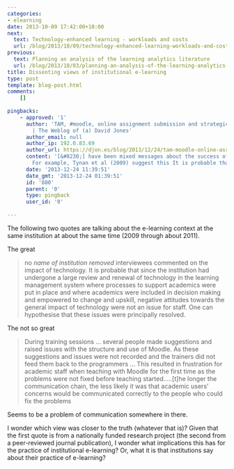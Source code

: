 ```yaml
---
categories:
- elearning
date: 2013-10-09 17:42:00+10:00
next:
  text: Technology-enhanced learning - workloads and costs
  url: /blog/2013/10/09/technology-enhanced-learning-workloads-and-costs/
previous:
  text: Planning an analysis of the learning analytics literature
  url: /blog/2013/10/03/planning-an-analysis-of-the-learning-analytics-literature/
title: Dissenting views of institutional e-learning
type: post
template: blog-post.html
comments:
    []
    
pingbacks:
    - approved: '1'
      author: 'TAM, #moodle, online assignment submission and strategic implementation
        | The Weblog of (a) David Jones'
      author_email: null
      author_ip: 192.0.83.69
      author_url: https://djon.es/blog/2013/12/24/tam-moodle-online-assignment-submission-and-strategic-implementation/
      content: '[&#8230;] have been mixed messages about the success of that project.
        For example, Tynan et al (2009) suggest this It is probable that [&#8230;]'
      date: '2013-12-24 11:39:51'
      date_gmt: '2013-12-24 01:39:51'
      id: '880'
      parent: '0'
      type: pingback
      user_id: '0'
    
---
```

The following two quotes are talking about the e-learning context at the same institution at about the same time (2009 through about 2011).

The great

> no _name of institution removed_ interviewees commented on the impact of technology. It is probable that since the institution had undergone a large review and renewal of technology in the learning management system where processes to support academics were put in place and where academics were included in decision making and empowered to change and upskill, negative attitudes towards the general impact of technology were not an issue for staff. One can hypothesise that these issues were principally resolved.

The not so great

> During training sessions … several people made suggestions and raised issues with the structure and use of Moodle. As these suggestions and issues were not recorded and the trainers did not feed them back to the programmers … This resulted in frustration for academic staff when teaching with Moodle for the first time as the problems were not fixed before teaching started.....\[t\]he longer the communication chain, the less likely it was that academic users’ concerns would be communicated correctly to the people who could fix the problems

Seems to be a problem of communication somewhere in there.

I wonder which view was closer to the truth (whatever that is)? Given that the first quote is from a nationally funded research project (the second from a peer-reviewed journal publication), I wonder what implications this has for the practice of institutional e-learning? Or, what it is that institutions say about their practice of e-learning?